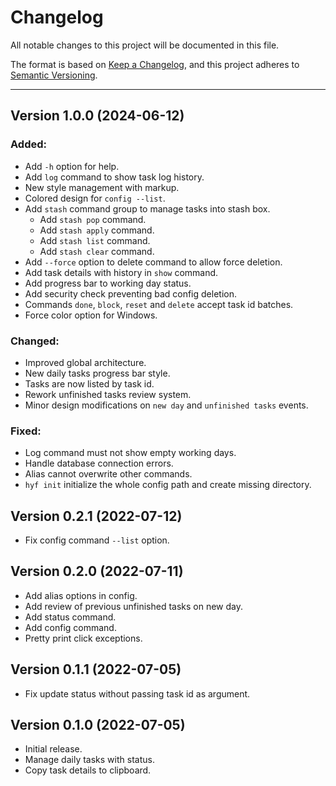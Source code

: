 # Changelog

All notable changes to this project will be documented in this file.

The format is based on [Keep a Changelog](https://keepachangelog.com/en/1.0.0/),
and this project adheres to [Semantic Versioning](https://semver.org/spec/v2.0.0.html).

---

## Version 1.0.0 (2024-06-12)

### Added:

* Add `-h` option for help.
* Add `log` command to show task log history.
* New style management with markup.
* Colored design for `config --list`.
* Add `stash` command group to manage tasks into stash box.
  * Add `stash pop` command.
  * Add `stash apply` command.
  * Add `stash list` command.
  * Add `stash clear` command.
* Add `--force` option to delete command to allow force deletion.
* Add task details with history in `show` command.
* Add progress bar to working day status.
* Add security check preventing bad config deletion.
* Commands `done`, `block`, `reset` and `delete` accept task id batches.
* Force color option for Windows.

### Changed:

* Improved global architecture.
* New daily tasks progress bar style.
* Tasks are now listed by task id.
* Rework unfinished tasks review system.
* Minor design modifications on `new day` and `unfinished tasks` events.

### Fixed:

* Log command must not show empty working days.
* Handle database connection errors.
* Alias cannot overwrite other commands.
* `hyf init` initialize the whole config path and create missing directory.

## Version 0.2.1 (2022-07-12)

* Fix config command `--list` option.

## Version 0.2.0 (2022-07-11)

* Add alias options in config.
* Add review of previous unfinished tasks on new day.
* Add status command.
* Add config command.
* Pretty print click exceptions.

## Version 0.1.1 (2022-07-05)

* Fix update status without passing task id as argument.

## Version 0.1.0 (2022-07-05)

* Initial release.
* Manage daily tasks with status.
* Copy task details to clipboard.
